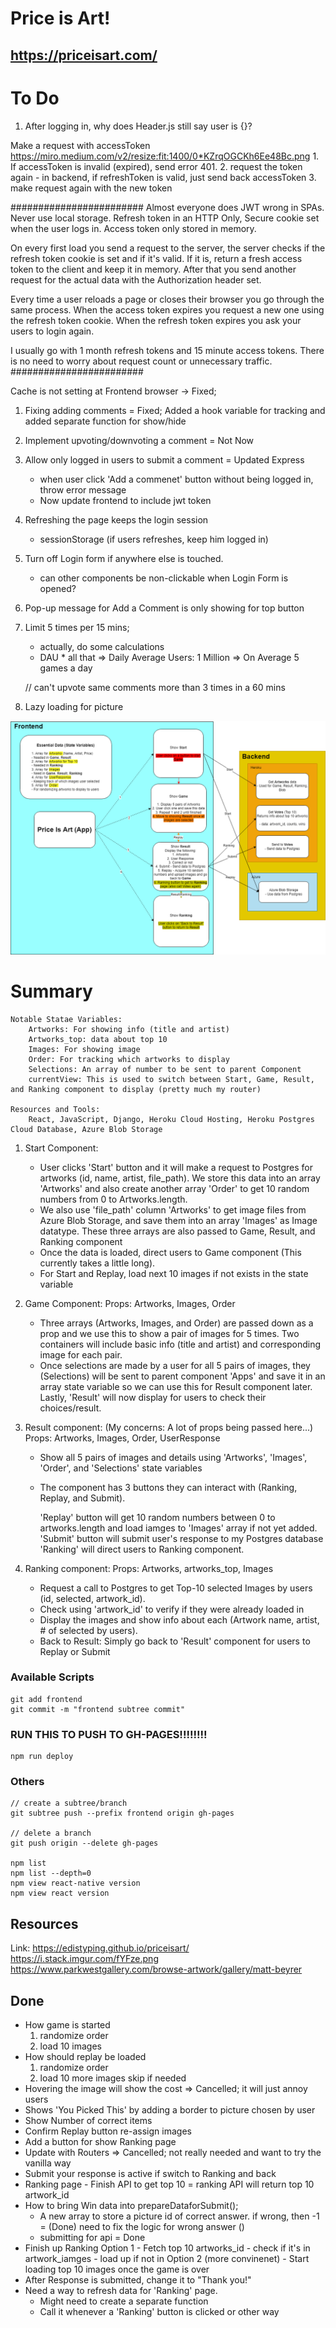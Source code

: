 # Price is Art! 
## https://priceisart.com/

# To Do	
1. After logging in, why does Header.js still say user is {}? 


Make a request with accessToken https://miro.medium.com/v2/resize:fit:1400/0*KZrqOGCKh6Ee48Bc.png
	1. If accessToken is invalid (expired), send error 401. 
	2. request the token again 
		- in backend, if refreshToken is valid, just send back accessToken
	3. make request again with the new token 

########################
Almost everyone does JWT wrong in SPAs. Never use local storage. Refresh token in an HTTP Only, Secure cookie set when the user logs in. Access token only stored in memory.

On every first load you send a request to the server, the server checks if the refresh token cookie is set and if it's valid. If it is, return a fresh access token to the client and keep it in memory. After that you send another request for the actual data with the Authorization header set.

Every time a user reloads a page or closes their browser you go through the same process. When the access token expires you request a new one using the refresh token cookie. When the refresh token expires you ask your users to login again.

I usually go with 1 month refresh tokens and 15 minute access tokens. There is no need to worry about request count or unnecessary traffic.
########################


Cache is not setting at Frontend browser -> Fixed;  
1. Fixing adding comments
	= Fixed; Added a hook variable for tracking and added separate function for show/hide 
2. Implement upvoting/downvoting a comment
	= Not Now
4. Allow only logged in users to submit a comment 
	= Updated Express
	- when user click 'Add a commenet' button without being logged in, throw error message 
	- Now update frontend to include jwt token
5. Refreshing the page keeps the login session
	- sessionStorage (if users refreshes, keep him logged in)
6. Turn off Login form if anywhere else is touched. 
	- can other components be non-clickable when Login Form is opened?
7. Pop-up message for Add a Comment is only showing for top button  

1. Limit 5 times per 15 mins;
	- actually, do some calculations 
	- DAU * all that 
	=> Daily Average Users: 1 Million
	=> On Average 5 games a day

	// can't upvote same comments more than 3 times in a 60 mins

3. Lazy loading for picture 
	

![Trust the Process!](src/static/resources/process.png?raw=true)

# Summary
	Notable Statae Variables: 
		Artworks: For showing info (title and artist)
		Artworks_top: data about top 10 
		Images: For showing image
		Order: For tracking which artworks to display 
		Selections: An array of number to be sent to parent Component
		currentView: This is used to switch between Start, Game, Result, and Ranking component to display (pretty much my router)

	Resources and Tools:
		React, JavaScript, Django, Heroku Cloud Hosting, Heroku Postgres Cloud Database, Azure Blob Storage

1. Start Component: 
	- User clicks 'Start' button and it will make a request to Postgres for artworks (id, name, artist, file_path). We store this data into an array 'Artworks' and also create another array 'Order' to get 10 random numbers from 0 to Artworks.length. 
	- We also use 'file_path' column 'Artworks' to get image files from Azure Blob Storage, and save them into an array 'Images' as Image datatype. These three arrays are also passed to Game, Result, and Ranking component 
	- Once the data is loaded, direct users to Game component (This currently takes a little long).
    - For Start and Replay, load next 10 images if not exists in the state variable

2. Game Component:
	Props: Artworks, Images, Order

	- Three arrays (Artworks, Images, and Order) are passed down as a prop and we use this to show a pair of images for 5 times. Two containers will include basic info (title and artist) and corresponding image for each pair. 
	- Once selections are made by a user for all 5 pairs of images, they (Selections) will be sent to parent component 'Apps' and save it in an array state variable so we can use this for Result component later. Lastly, 'Result' will now display for users to check their choices/result.  
		
3. Result component: (My concerns: A lot of props being passed here...)
	Props: Artworks, Images, Order, UserResponse

	- Show all 5 pairs of images and details using 'Artworks', 'Images', 'Order', and 'Selections' state variables 
	- The component has 3 buttons they can interact with (Ranking, Replay, and Submit). 
		
		'Replay' button will get 10 random numbers between 0 to artworks.length and load iamges to 'Images' array if not yet added. 
		'Submit' button will submit user's response to my Postgres database 
		'Ranking' will direct users to Ranking component. 
	
4. Ranking component:
	Props: Artworks, artworks_top, Images

	- Request a call to Postgres to get Top-10 selected Images by users (id, selected, artwork_id).
	- Check using 'artwork_id' to verify if they were already loaded in 
	- Display the images and show info about each (Artwork name, artist, # of selected by users). 
	- Back to Result: Simply go back to 'Result' component for users to Replay or Submit 
 

### Available Scripts
```
git add frontend 
git commit -m "frontend subtree commit"
```

### RUN THIS TO PUSH TO GH-PAGES!!!!!!!!
```
npm run deploy
```

### Others
```
// create a subtree/branch
git subtree push --prefix frontend origin gh-pages

// delete a branch
git push origin --delete gh-pages

npm list
npm list --depth=0
npm view react-native version
npm view react version 
```

## Resources
Link: https://edistyping.github.io/priceisart/
https://i.stack.imgur.com/fYFze.png
https://www.parkwestgallery.com/browse-artwork/gallery/matt-beyrer

## Done
+ How game is started
    1. randomize order
    2. load 10 images 
+ How should replay be loaded
    1. randomize order
    2. load 10 more images 
        skip if needed
+ Hovering the image will show the cost 
    => Cancelled; it will just annoy users
+ Shows 'You Picked This' by adding a border to picture chosen by user 
+ Show Number of correct items 
+ Confirm Replay button re-assign images 
+ Add a button for show Ranking page 
+ Update with Routers
    => Cancelled; not really needed and want to try the vanilla way
+ Submit your response is active if switch to Ranking and back 
+ Ranking page - Finish API to get top 10 
    = ranking API will return top 10 artwork_id 
+ How to bring Win data into prepareDataforSubmit(); 
    - A new array to store a picture id of correct answer. if wrong, then -1
        = (Done) need to fix the logic for wrong answer ()
    - submitting for api
        = Done
+ Finish up Ranking
    Option 1
        - Fetch top 10 artworks_id
        - check if it's in artwork_iamges
        - load up if not in 
    Option 2 (more convinenet) 
        - Start loading top 10 images once the game is over
+ After Response is submitted, change it to "Thank you!" 
+ Need a way to refresh data for 'Ranking' page. 
    - Might need to create a separate function
    - Call it whenever a 'Ranking' button is clicked or other way
